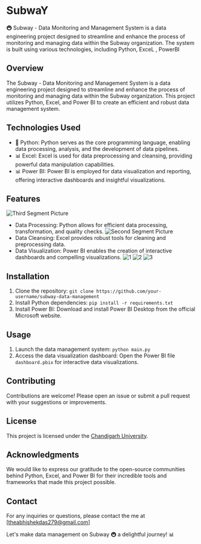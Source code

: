 # SubwaY
🚇 Subway - Data Monitoring and Management System is a data engineering project designed to streamline and enhance the process of monitoring and managing data within the Subway organization. The system is built using various technologies, including Python, ExceL , PowerBI

## Overview
The Subway - Data Monitoring and Management System is a data engineering project designed to streamline and enhance the process of monitoring and managing data within the Subway organization. This project utilizes Python, Excel, and Power BI to create an efficient and robust data management system.

## Technologies Used
- 🐍 Python: Python serves as the core programming language, enabling data processing, analysis, and the development of data pipelines.
- 📊 Excel: Excel is used for data preprocessing and cleansing, providing powerful data manipulation capabilities.
- 📊 Power BI: Power BI is employed for data visualization and reporting, offering interactive dashboards and insightful visualizations.

## Features
![Third Segment Picture](https://github.com/iamtheabhishekdas/SubwaY/assets/101855282/d619f8dc-20e9-4efa-9aba-99538c769d4c)
- Data Processing: Python allows for efficient data processing, transformation, and quality checks.
![Second Segment Picture](https://github.com/iamtheabhishekdas/SubwaY/assets/101855282/9a4471b4-3920-41e0-a8bb-e249f03dc652)
- Data Cleansing: Excel provides robust tools for cleaning and preprocessing data.
- Data Visualization: Power BI enables the creation of interactive dashboards and compelling visualizations.
![1](https://github.com/iamtheabhishekdas/SubwaY/assets/101855282/8551dc47-8748-45ed-aecd-0598755d0627)
![2](https://github.com/iamtheabhishekdas/SubwaY/assets/101855282/2b7cd82c-03c1-4e7a-acad-114c086b1c93)
![3](https://github.com/iamtheabhishekdas/SubwaY/assets/101855282/8750a422-f2e0-4e8d-9d1a-687610604383)

## Installation
1. Clone the repository: `git clone https://github.com/your-username/subway-data-management`
2. Install Python dependencies: `pip install -r requirements.txt`
3. Install Power BI: Download and install Power BI Desktop from the official Microsoft website.

## Usage
1. Launch the data management system: `python main.py`
2. Access the data visualization dashboard: Open the Power BI file `dashboard.pbix` for interactive data visualizations.

## Contributing
Contributions are welcome! Please open an issue or submit a pull request with your suggestions or improvements.

## License
This project is licensed under the [Chandigarh University](LICENSE).

## Acknowledgments
We would like to express our gratitude to the open-source communities behind Python, Excel, and Power BI for their incredible tools and frameworks that made this project possible.

## Contact
For any inquiries or questions, please contact the me at [theabhishekdas279@gmail.com]

Let's make data management on Subway 🚇 a delightful journey! 📊
